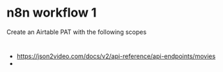 # n8n workflow 1

Create an Airtable PAT with the following scopes

#

- https://json2video.com/docs/v2/api-reference/api-endpoints/movies
- 
